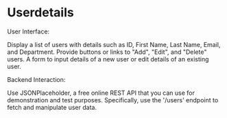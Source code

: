 # Userdetails

User Interface:

Display a list of users with details such as ID, First Name, Last Name, Email, and Department.
Provide buttons or links to "Add", "Edit", and "Delete" users.
A form to input details of a new user or edit details of an existing user.


Backend Interaction:

Use JSONPlaceholder, a free online REST API that you can use for demonstration and test purposes.
Specifically, use the '/users' endpoint to fetch and manipulate user data.

